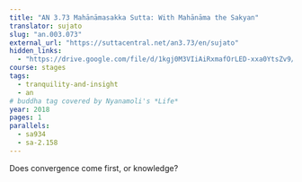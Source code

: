 ```yaml
---
title: "AN 3.73 Mahānāmasakka Sutta: With Mahānāma the Sakyan"
translator: sujato
slug: "an.003.073"
external_url: "https://suttacentral.net/an3.73/en/sujato"
hidden_links:
  - "https://drive.google.com/file/d/1kgj0M3VIiAiRxmafOrLED-xxa0YtsZv9/view?usp=drivesdk"
course: stages
tags:
  - tranquility-and-insight
  - an
# buddha tag covered by Nyanamoli's *Life*
year: 2018
pages: 1
parallels:
  - sa934
  - sa-2.158
---
```


Does convergence come first, or knowledge?
